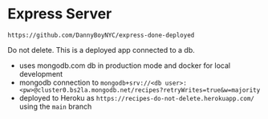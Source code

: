 # Express Server

`https://github.com/DannyBoyNYC/express-done-deployed`

Do not delete. This is a deployed app connected to a db.

- uses mongodb.com db in production mode and docker for local development
- mongodb connection to `mongodb+srv://<db user>:<pw>@cluster0.bs2la.mongodb.net/recipes?retryWrites=true&w=majority`
- deployed to Heroku as `https://recipes-do-not-delete.herokuapp.com/` using the `main` branch
